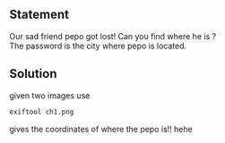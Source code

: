 ## Statement   

Our sad friend pepo got lost! Can you find where he is ?   
The password is the city where pepo is located.  

## Solution
given two images 
use
```bash
exiftool ch1.png
```
gives the coordinates of where the pepo is!! hehe

